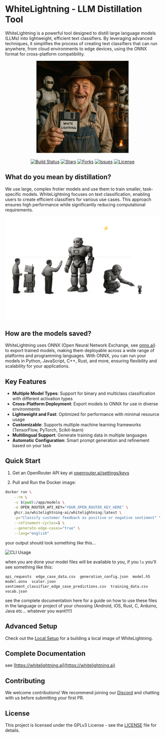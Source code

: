 # WhiteLightning - LLM Distillation Tool

WhiteLightning is a powerful tool designed to distill large language models (LLMs) into lightweight, efficient text classifiers. By leveraging advanced techniques, it simplifies the process of creating text classifiers that can run anywhere, from cloud environments to edge devices, using the ONNX format for cross-platform compatibility.

<p align="center">
   <img src="media/moonshiner_floppy.jpeg" width="300" height="300" alt="Moonshiner">
   <br><br>
  <a href="https://github.com/whitelightning-ai/whitelightning/actions"><img src="https://img.shields.io/github/actions/workflow/status/whitelightning-ai/whitelightning/ci.yml?branch=main&style=flat-square" alt="Build Status"></a>
  <a href="https://github.com/whitelightning-ai/whitelightning/stargazers"><img src="https://img.shields.io/github/stars/whitelightning-ai/whitelightning?style=flat-square" alt="Stars"></a>
  <a href="https://github.com/whitelightning-ai/whitelightning/network/members"><img src="https://img.shields.io/github/forks/whitelightning-ai/whitelightning?style=flat-square" alt="Forks"></a>
  <a href="https://github.com/whitelightning-ai/whitelightning/issues"><img src="https://img.shields.io/github/issues/whitelightning-ai/whitelightning?style=flat-square" alt="Issues"></a>
  <a href="https://github.com/whitelightning-ai/whitelightning/blob/main/LICENSE"><img src="https://img.shields.io/github/license/whitelightning-ai/whitelightning?style=flat-square" alt="License"></a>
</p>

## What do you mean by distillation?

We use large, complex frotier models and use them to train  smaller, task-specific models. WhiteLightning focuses on text classification, enabling users to create efficient classifiers for various use cases. This approach ensures high performance while significantly reducing computational requirements.

<p align="center">
   <img src="media/wl-metaphor.png" width="800" alt="The white lightning metaphor">
</p>

## How are the models saved?

WhiteLightning uses ONNX (Open Neural Network Exchange, see [onnx.ai](https://onnx.ai/)) to export trained models, making them deployable across a wide range of platforms and programming languages. With ONNX, you can run your models in Python, JavaScript, C++, Rust, and more, ensuring flexibility and scalability for your applications.

## Key Features

- **Multiple Model Types**: Support for binary and multiclass classification with different activation types
- **Cross-Platform Deployment**: Export models to ONNX for use in diverse environments
- **Lightweight and Fast**: Optimized for performance with minimal resource usage
- **Customizable**: Supports multiple machine learning frameworks (TensorFlow, PyTorch, Scikit-learn)
- **Multilingual Support**: Generate training data in multiple languages
- **Automatic Configuration**: Smart prompt generation and refinement based on your task

## Quick Start

1. Get an OpenRouter API key at [openrouter.ai/settings/keys](https://openrouter.ai/settings/keys)

1. Pull and Run the Docker image:

```bash
docker run \
	--rm \
	-v $(pwd):/app/models \
	-e OPEN_ROUTER_API_KEY="YOUR_OPEN_ROUTER_KEY_HERE" \
	ghcr.io/whitelightning-ai/whitelightning:latest \
	-p="Classify customer feedback as positive or negative sentiment" \
	--refinement-cycles=1 \
	--generate-edge-cases="true" \
	--lang="english"
```

your output should look something like this...

<img src="media/demo.gif" width="500" alt="CLI Usage">

when you are done your model files will be available to you, if you ```ls``` you'll see something like this: 

```
api_requests  edge_case_data.csv  generation_config.json  model.h5  model.onnx  scaler.json  sentiment_classifier_edge_case_predictions.csv  training_data.csv  vocab.json
```

see the complete documentation here for a guide on how to use these files in the language or project of your choosing (Android, iOS, Rust, C, Arduino, Java etc... whatever you want!!!!)

## Advanced Setup

Check out the [Local Setup](docs/docker/README.md) for a building a local image of WhiteLightning.

## Complete Documentation

see [https://whitelightning.ai](https://whitelightning.ai)

## Contributing

We welcome contributions! We recommend joining our [Discord](https://discord.com/invite/QDj8NS2yDt) and chatting with us before submitting your first PR.

## License

This project is licensed under the GPLv3 License - see the [LICENSE](LICENSE) file for details.
